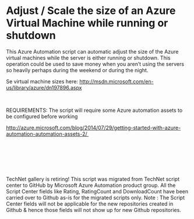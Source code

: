 ﻿Adjust / Scale the size of an Azure Virtual Machine while running or shutdown
=============================================================================

            

This Azure Automation script can automatic adjust the size of the Azure virtual machines while the server is either running or shutdown. This operation could be used to save money when you aren’t using the servers so heavily perhaps during the weekend
 or during the night.


Se virtual machine sizes here: http://msdn.microsoft.com/en-us/library/azure/dn197896.aspx


 


REQUIREMENTS: The script will require some Azure automation assets to be configured before working


http://azure.microsoft.com/blog/2014/07/29/getting-started-with-azure-automation-automation-assets-2/ 


 


 

 

        
    
TechNet gallery is retiring! This script was migrated from TechNet script center to GitHub by Microsoft Azure Automation product group. All the Script Center fields like Rating, RatingCount and DownloadCount have been carried over to Github as-is for the migrated scripts only. Note : The Script Center fields will not be applicable for the new repositories created in Github & hence those fields will not show up for new Github repositories.
